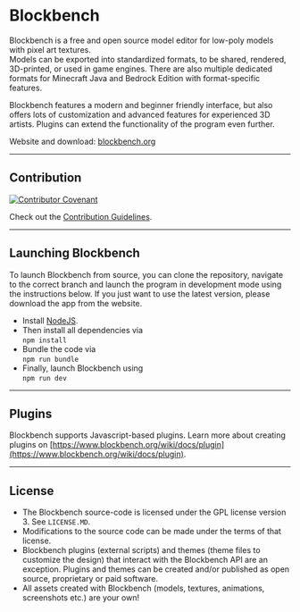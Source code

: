 # Blockbench

Blockbench is a free and open source model editor for low-poly models with pixel art textures.  
Models can be exported into standardized formats, to be shared, rendered, 3D-printed, or used in game engines. There are also multiple dedicated formats for Minecraft Java and Bedrock Edition with format-specific features.  

Blockbench features a modern and beginner friendly interface, but also offers lots of customization and advanced features for experienced 3D artists. Plugins can extend the functionality of the program even further.  

Website and download: [blockbench.org](https://www.blockbench.org)  


---

## Contribution  

[![Contributor Covenant](https://img.shields.io/badge/Contributor%20Covenant-2.0-4baaaa.svg)](CODE_OF_CONDUCT.MD)  

Check out the [Contribution Guidelines](CONTRIBUTING.md).  

---

## Launching Blockbench  

To launch Blockbench from source, you can clone the repository, navigate to the correct branch and launch the program in development mode using the instructions below. If you just want to use the latest version, please download the app from the website.  

* Install [NodeJS](https://nodejs.org/en/).  
* Then install all dependencies via  
`npm install`  
* Bundle the code via  
`npm run bundle`  
* Finally, launch Blockbench using  
`npm run dev`  

---

## Plugins  

Blockbench supports Javascript-based plugins. Learn more about creating plugins on [https://www.blockbench.org/wiki/docs/plugin](https://www.blockbench.org/wiki/docs/plugin).  

---

## License  

* The Blockbench source-code is licensed under the GPL license version 3. See `LICENSE.MD`.  
* Modifications to the source code can be made under the terms of that license.  
* Blockbench plugins (external scripts) and themes (theme files to customize the design) that interact with the Blockbench API are an exception. Plugins and themes can be created and/or published as open source, proprietary or paid software.  
* All assets created with Blockbench (models, textures, animations, screenshots etc.) are your own!  
